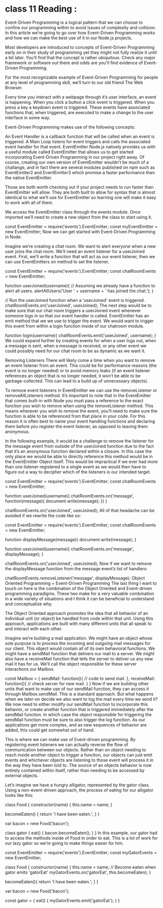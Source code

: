 # class 11 Reading :
Event-Driven Programming is a logical pattern that we can choose to confine our programming within to avoid issues of complexity and collision. In this article we’re going to go over how Event-Driven Programming works and how we can make the best use of it in our Node.js projects.

Most developers are introduced to concepts of Event-Driven Programming early on in their study of programming yet they might not fully realize it until a bit later. You’ll find that the concept is rather ubiquitous. Check any major framework or software out there and odds are you’ll find evidence of Event-Driven Programming.

For the most recognizable example of Event-Driven Programming for people at any level of programming skill, we’ll turn to our old friend The Web Browser.

Every time you interact with a webpage through it’s user interface, an event is happening. When you click a button a click event is triggered. When you press a key a keydown event is triggered. These events have associated functions that, when triggered, are executed to make a change to the user interface in some way.

Event-Driven Programming makes use of the following concepts:

An Event Handler is a callback function that will be called when an event is triggered.
A Main Loop listens for event triggers and calls the associated event handler for that event.
EventEmitter
Node.js natively provides us with a useful module called EventEmitter that allows us to get started incorporating Event-Driven Programming in our project right away. Of course, creating our own version of EventEmitter wouldn’t be much of a challange, and in fact there are several modules published on npm such as EventEmitter2 and EventEmitter3 which promise a faster performance than the native EventEmitter.

Those are both worth checking out if your project needs to run faster than EventEmitter will allow. They are both built to allow for syntax that is almost identical to what we’ll use for EventEmitter so learning one will make it easy to work with all of them.

We access the EventEmitter class through the events module. Once imported we’ll need to create a new object from the class to start using it.

const EventEmitter = require('events').EventEmitter;
const myEventEmitter = new EventEmitter;
Now we can get started with Event-Driven Programming in Node.

Imagine we’re creating a chat room. We want to alert everyone when a new user joins the chat room. We’ll need an event listener for a userJoined event. First, we’ll write a function that will act as our event listener, then we can use EventEmitters on method to set the listener.

const EventEmitter = require('events').EventEmitter;
const chatRoomEvents = new EventEmitter;

function userJoined(username){
  // Assuming we already have a function to alert all users.
  alertAllUsers('User ' + username + ' has joined the chat.');
}

// Run the userJoined function when a 'userJoined' event is triggered.
chatRoomEvents.on('userJoined', userJoined);
The next step would be to make sure that our chat room triggers a userJoined event whenever someone logs in so that our event handler is called. EventEmitter has an emit method that we we use to trigger the event. We would want to trigger this event from within a login function inside of our chatroom module.

function login(username){
  chatRoomEvents.emit('userJoined', username);
}
We could expand further by creating events for when a user logs out, when a message is sent, when a message is received, or any other event we could possibly need for our chat room to be as dynamic as we want it.

Removing Listeners
There will likely come a time when you want to remove an event listener from an event. This could be for performance reasons (the event is no longer needed) or to avoid memory leaks (if an event listener references an object that is no longer needed, it won’t be able to be garbage-collected. This can lead to a build up of unnecessary objects).

To remove event listeners in EventEmitter we can use the removeListener or removeAllListeners method. It’s important to note that in the EventEmitter that comes built-in with Node you must pass a reference to the exact function you wish to remove when using the removeListener method. This means wherever you wish to remove the event, you’ll need to make sure the function is able to be referenced from that place in your code. For this reason it is often best to name your event handling functions and declaring them before you register the event listener, as opposed to leaving them anonymous.

In the following example, it would be a challenge to remove the listener for the message event from outside of the userJoined function due to the fact that it’s an anonymous function declared within a closure. In this case the only place we would be able to directly reference this method would be in the EventEmitter Object itself. This would be impractical if we ever had more than one listener registered to a single event as we would then have to figure out a way to decipher which of the listeners is our intended target.

const EventEmitter = require('events').EventEmitter;
const chatRoomEvents = new EventEmitter;

function userJoined(username){
  chatRoomEvents.on('message', function(message){
    document.write(message);
  })
}

chatRoomEvents.on('userJoined', userJoined);
All of that headache can be avoided if we rewrite the code like so:

const EventEmitter = require('events').EventEmitter;
const chatRoomEvents = new EventEmitter;

function displayMessage(message){
  document.write(message);
}

function userJoined(username){
  chatRoomEvents.on('message', displayMessage);
}

chatRoomEvents.on('userJoined', userJoined);
Now if we want to remove the displayMessage function from the message event’s list of handlers:

chatRoomEvents.removeListener('message', displayMessage);
Object Oriented Programming + Event-Driven Programming
The last thing I want to touch on here is the combination of the Object Oriented and Event-driven programming paradigms. These two make for a very valuable combination in a wide variety of situations and I think it can be beneficial to understand and conceptualize why.

The Object Oriented approach promotes the idea that all behavior of an individual unit (or object) be handled from code within that unit. Using this approach, applications are built with many different units that all speak to and interact with each other.

Imagine we’re building a mail application. We might have an object whose sole purpose is to process the incoming and outgoing mail messages for our client. This object would contain all of its own behavioral functions. We might have a sendMail function that delivers our mail to a server. We might also have a receiveMail function that tells the server to deliver us any new mail it has for us. We’ll call the object responsible for these server interactions our Mailbox.

const Mailbox = {
  sendMail: function(){
    // code to send mail.
  },
  receiveMail: function(){
    // check server for new mail.
  }
}
Now if we are building other units that want to make use of our sendMail function, they can access it through Mailbox.sendMail. This is a standard approach. But what happens when we later-on decide we also want to log the mail every time we send it? We now need to either modify our sendMail function to incorporate this behavior, or create another function that is triggered immediately after the sendMail function. In which case the object responsible for triggering the sendMail function must be sure to also trigger the log function. As our applications get more complex, and as new sequences of behavior are added, this could get somewhat out of hand.

This is where we can make use of Event-driven programming. By registering event listeners we can actually reverse the flow of communication between our objects. Rather than on object needing to reach inside another object to trigger a function, our objects can just emit events and whichever objects are listening to those event will process it in the way they have been told to. The source of an objects behavior is now entirely contained within itself, rather than needing to be accessed by external objects.

Let’s imagine we have a hungry alligator, represented by the gator class. Using a non-event-driven approach, the process of eating for our alligator looks like this:


class Food {
  constructor(name) {
    this.name = name;
  }

  becomeEaten() {
    return 'I have been eaten.';
  }
}

var bacon = new Food('bacon');

class gator {
  eat() {
    bacon.becomeEaten();
  }
}
In this example, our gator had to access the methods inside of Food in order to eat. This is a lot of work for our lazy gator so we’re going to make things easier for him.

const EventEmitter = require('events').EventEmitter;
const myGatorEvents = new EventEmitter;

class Food {
  constructor(name) {
    this.name = name;
    // Become eaten when gator emits 'gatorEat'
    myGatorEvents.on('gatorEat', this.becomeEaten);
  }

  becomeEaten(){
    return 'I have been eaten.';
  }
}

var bacon = new Food('bacon');

const gator = {
  eat() {
    myGatorEvents.emit('gatorEat');
  }
}



